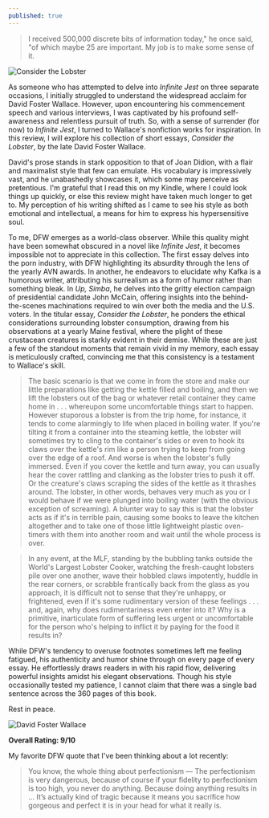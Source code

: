 ```yaml
---
published: true
---
```

> I received 500,000 discrete bits of information today," he once said, "of which maybe 25 are important. My job is to make some sense of it.

![Consider the Lobster](https://images-na.ssl-images-amazon.com/images/S/compressed.photo.goodreads.com/books/1388854217i/6751.jpg)

As someone who has attempted to delve into _Infinite Jest_ on three separate occasions, I initially struggled to understand the widespread acclaim for David Foster Wallace. However, upon encountering his commencement speech and various interviews, I was captivated by his profound self-awareness and relentless pursuit of truth. So, with a sense of surrender (for now) to _Infinite Jest_, I turned to Wallace's nonfiction works for inspiration. In this review, I will explore his collection of short essays, _Consider the Lobster_, by the late David Foster Wallace.

David's prose stands in stark opposition to that of Joan Didion, with a flair and maximalist style that few can emulate. His vocabulary is impressively vast, and he unabashedly showcases it, which some may perceive as pretentious. I'm grateful that I read this on my Kindle, where I could look things up quickly, or else this review might have taken much longer to get to. My perception of his writing shifted as I came to see his style as both emotional and intellectual, a means for him to express his hypersensitive soul.

To me, DFW emerges as a world-class observer. While this quality might have been somewhat obscured in a novel like _Infinite Jest_, it becomes impossible not to appreciate in this collection. The first essay delves into the porn industry, with DFW highlighting its absurdity through the lens of the yearly AVN awards. In another, he endeavors to elucidate why Kafka is a humorous writer, attributing his surrealism as a form of humor rather than something bleak. In _Up, Simba_, he delves into the gritty election campaign of presidential candidate John McCain, offering insights into the behind-the-scenes machinations required to win over both the media and the U.S. voters. In the titular essay, _Consider the Lobster_, he ponders the ethical considerations surrounding lobster consumption, drawing from his observations at a yearly Maine festival, where the plight of these crustacean creatures is starkly evident in their demise. While these are just a few of the standout moments that remain vivid in my memory, each essay is meticulously crafted, convincing me that this consistency is a testament to Wallace's skill.

> The basic scenario is that we come in from the store and make our little preparations like getting the kettle filled and boiling, and then we lift the lobsters out of the bag or whatever retail container they came home in . . . whereupon some uncomfortable things start to happen. However stuporous a lobster is from the trip home, for instance, it tends to come alarmingly to life when placed in boiling water. If you're tilting it from a container into the steaming kettle, the lobster will sometimes try to cling to the container's sides or even to hook its claws over the kettle's rim like a person trying to keep from going over the edge of a roof. And worse is when the lobster's fully immersed. Even if you cover the kettle and turn away, you can usually hear the cover rattling and clanking as the lobster tries to push it off. Or the creature's claws scraping the sides of the kettle as it thrashes around. The lobster, in other words, behaves very much as you or I would behave if we were plunged into boiling water (with the obvious exception of screaming). A blunter way to say this is that the lobster acts as if it's in terrible pain, causing some books to leave the kitchen altogether and to take one of those little lightweight plastic oven-timers with them into another room and wait until the whole process is over.

>In any event, at the MLF, standing by the bubbling tanks outside the World's Largest Lobster Cooker, watching the fresh-caught lobsters pile over one another, wave their hobbled claws impotently, huddle in the rear corners, or scrabble frantically back from the glass as you approach, it is difficult not to sense that they're unhappy, or frightened, even if it's some rudimentary version of these feelings . . . and, again, why does rudimentariness even enter into it? Why is a primitive, inarticulate form of suffering less urgent or uncomfortable for the person who's helping to inflict it by paying for the food it results in?

While DFW's tendency to overuse footnotes sometimes left me feeling fatigued, his authenticity and humor shine through on every page of every essay. He effortlessly draws readers in with his rapid flow, delivering powerful insights amidst his elegant observations. Though his style occasionally tested my patience, I cannot claim that there was a single bad sentence across the 360 pages of this book.

Rest in peace.

![David Foster Wallace](https://media.npr.org/assets/img/2011/04/20/david-foster-wallace-2d7939a867950051042d8032609ff97d55b73b19-s1200.jpg)

**Overall Rating: 9/10**

My favorite DFW quote that I've been thinking about a lot recently:

> You know, the whole thing about perfectionism — The perfectionism is very dangerous, because of course if your fidelity to perfectionism is too high, you never do anything. Because doing anything results in … It’s actually kind of tragic because it means you sacrifice how gorgeous and perfect it is in your head for what it really is.
